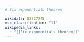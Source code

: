 ```yaml
---
# Six exponentials theorem

wikidata: Q3527245
msc_classification: "11"
wikipedia_links:
  - "[[Six exponentials theorem]]"
---
```

